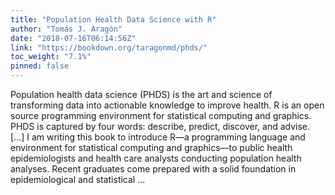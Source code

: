 ```yaml
---
title: "Population Health Data Science with R"
author: "Tomás J. Aragón"
date: "2018-07-16T06:14:56Z"
link: "https://bookdown.org/taragonmd/phds/"
toc_weight: "7.1%"
pinned: false
---
```


Population health data science (PHDS) is the art and science of transforming data into actionable knowledge to improve health. R is an open source programming environment for statistical computing and graphics. PHDS is captured by four words: describe, predict, discover, and advise. [...] I am writing this book to introduce R—a programming language and environment for statistical computing and graphics—to public health epidemiologists and health care analysts conducting population health analyses. Recent graduates come prepared with a solid foundation in epidemiological and statistical ...
